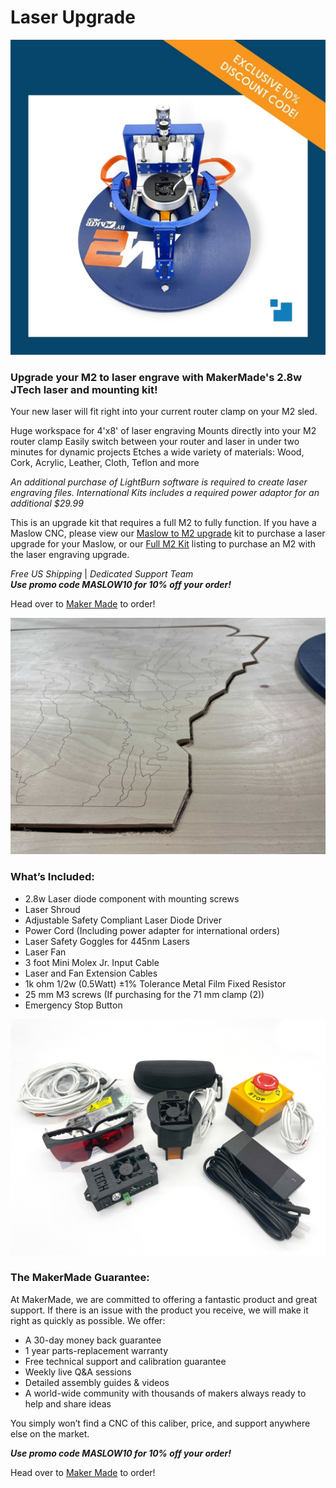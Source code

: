 # Laser Upgrade

![Maslow Original Kit Contents](https://raw.githubusercontent.com/MaslowCommunityGarden/Drive-Chains/Updates-August-2021/Laser_Upgrade.jpg)

### Upgrade your M2 to laser engrave with MakerMade's 2.8w JTech laser and mounting kit!
Your new laser will fit right into your current router clamp on your M2 sled. 

Huge workspace for 4'x8' of laser engraving
Mounts directly into your M2 router clamp
Easily switch between your router and laser in under two minutes for dynamic projects
Etches a wide variety of materials: Wood, Cork, Acrylic, Leather, Cloth, Teflon and more

*An additional purchase of LightBurn software is required to create laser engraving files. International Kits includes a required power adaptor for an additional $29.99*

This is an upgrade kit that requires a full M2 to fully function. If you have a Maslow CNC, please view our [Maslow to M2 upgrade](https://makermade.com/collections/all/products/maslow-to-m2-upgrade-cnc-kit) kit to purchase a laser upgrade for your Maslow, or our [Full M2 Kit](https://makermade.com/collections/all/products/2021-m2-cnc-kit) listing to purchase an M2 with the laser engraving upgrade.

*Free US Shipping* | *Dedicated Support Team*  
***Use promo code MASLOW10 for 10% off your order!***

Head over to [Maker Made](https://makermade.com/collections/all/products/m2-laser-engraving-kit) to order!

![Maslow Original Kit Contents](https://raw.githubusercontent.com/MaslowCommunityGarden/Drive-Chains/Updates-August-2021/Laser_Example.jpg)

### What’s Included: 
* 2.8w Laser diode component with mounting screws
* Laser Shroud 
* Adjustable Safety Compliant Laser Diode Driver
* Power Cord (Including power adapter for international orders)
* Laser Safety Goggles for 445nm Lasers
* Laser Fan
* 3 foot Mini Molex Jr. Input Cable
* Laser and Fan Extension Cables
* 1k ohm 1/2w (0.5Watt) ±1% Tolerance Metal Film Fixed Resistor
* 25 mm M3 screws (If purchasing for the 71 mm clamp (2))
* Emergency Stop Button

![Maslow Original Kit Contents](https://raw.githubusercontent.com/MaslowCommunityGarden/Drive-Chains/Updates-August-2021/LaserKit_Components.jpg)

### The MakerMade Guarantee:

At MakerMade, we are committed to offering a fantastic product and great support. If there is an issue with the product you receive, we will make it right as quickly as possible. We offer:

* A 30-day money back guarantee
* 1 year parts-replacement warranty
* Free technical support and calibration guarantee
* Weekly live Q&A sessions
* Detailed assembly guides & videos
* A world-wide community with thousands of makers always ready to help and share ideas

You simply won’t find a CNC of this caliber, price, and support anywhere else on the market.

***Use promo code MASLOW10 for 10% off your order!***

Head over to [Maker Made](https://makermade.com/collections/all/products/m2-laser-engraving-kit) to order!

